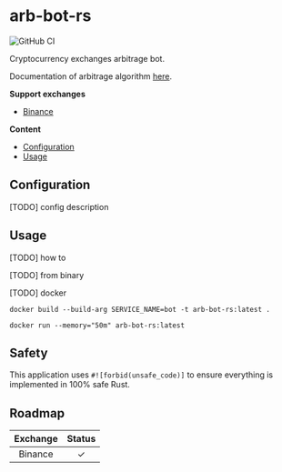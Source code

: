 # arb-bot-rs

![GitHub CI](https://github.com/mkbeh/arb-bot-rs/actions/workflows/ci.yml/badge.svg)

Cryptocurrency exchanges arbitrage bot.

Documentation of arbitrage algorithm [here](https://github.com/mkbeh/arb-bot-rs/tree/main/docs).

**Support exchanges**

* [Binance](https://www.binance.com)

**Content**

* [Configuration](#configuration)
* [Usage](#usage)

## Configuration

[TODO] config description

## Usage

[TODO] how to

[TODO] from binary

[TODO] docker 

```shell
docker build --build-arg SERVICE_NAME=bot -t arb-bot-rs:latest .
```

```shell
docker run --memory="50m" arb-bot-rs:latest
```

## Safety

This application uses `#![forbid(unsafe_code)]` to ensure everything is implemented in 100% safe Rust.

## Roadmap

| Exchange | Status  |
|:--------:|:-------:|
| Binance  | &check; |